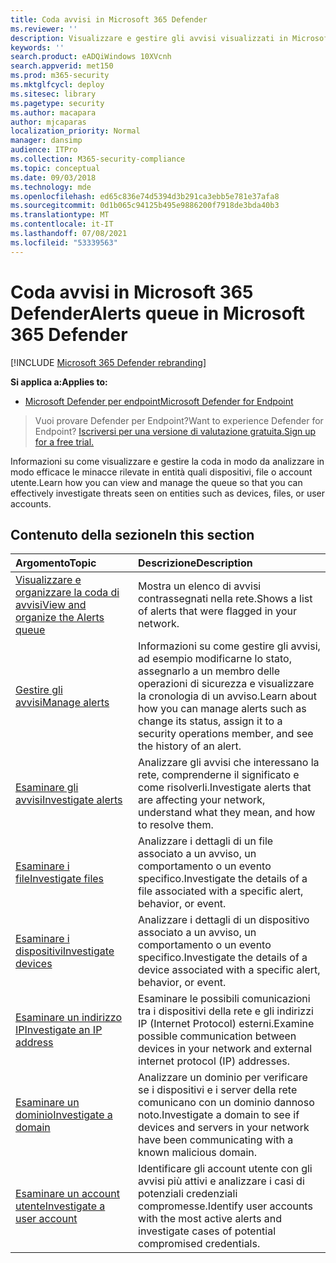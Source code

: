 ```yaml
---
title: Coda avvisi in Microsoft 365 Defender
ms.reviewer: ''
description: Visualizzare e gestire gli avvisi visualizzati in Microsoft 365 Defender
keywords: ''
search.product: eADQiWindows 10XVcnh
search.appverid: met150
ms.prod: m365-security
ms.mktglfcycl: deploy
ms.sitesec: library
ms.pagetype: security
ms.author: macapara
author: mjcaparas
localization_priority: Normal
manager: dansimp
audience: ITPro
ms.collection: M365-security-compliance
ms.topic: conceptual
ms.date: 09/03/2018
ms.technology: mde
ms.openlocfilehash: ed65c836e74d5394d3b291ca3ebb5e781e37afa8
ms.sourcegitcommit: 0d1b065c94125b495e9886200f7918de3bda40b3
ms.translationtype: MT
ms.contentlocale: it-IT
ms.lasthandoff: 07/08/2021
ms.locfileid: "53339563"
---
```

# <a name="alerts-queue-in-microsoft-365-defender"></a><span data-ttu-id="9513d-103">Coda avvisi in Microsoft 365 Defender</span><span class="sxs-lookup"><span data-stu-id="9513d-103">Alerts queue in Microsoft 365 Defender</span></span>

[!INCLUDE [Microsoft 365 Defender rebranding](../../includes/microsoft-defender.md)]

<span data-ttu-id="9513d-104">**Si applica a:**</span><span class="sxs-lookup"><span data-stu-id="9513d-104">**Applies to:**</span></span>
- [<span data-ttu-id="9513d-105">Microsoft Defender per endpoint</span><span class="sxs-lookup"><span data-stu-id="9513d-105">Microsoft Defender for Endpoint</span></span>](https://go.microsoft.com/fwlink/p/?linkid=2154037)

> <span data-ttu-id="9513d-106">Vuoi provare Defender per Endpoint?</span><span class="sxs-lookup"><span data-stu-id="9513d-106">Want to experience Defender for Endpoint?</span></span> [<span data-ttu-id="9513d-107">Iscriversi per una versione di valutazione gratuita.</span><span class="sxs-lookup"><span data-stu-id="9513d-107">Sign up for a free trial.</span></span>](https://www.microsoft.com/microsoft-365/windows/microsoft-defender-atp?ocid=docs-wdatp-exposedapis-abovefoldlink)

<span data-ttu-id="9513d-108">Informazioni su come visualizzare e gestire la coda in modo da analizzare in modo efficace le minacce rilevate in entità quali dispositivi, file o account utente.</span><span class="sxs-lookup"><span data-stu-id="9513d-108">Learn how you can view and manage the queue so that you can effectively investigate threats seen on entities such as devices, files, or user accounts.</span></span>

## <a name="in-this-section"></a><span data-ttu-id="9513d-109">Contenuto della sezione</span><span class="sxs-lookup"><span data-stu-id="9513d-109">In this section</span></span>
<span data-ttu-id="9513d-110">Argomento</span><span class="sxs-lookup"><span data-stu-id="9513d-110">Topic</span></span> | <span data-ttu-id="9513d-111">Descrizione</span><span class="sxs-lookup"><span data-stu-id="9513d-111">Description</span></span> 
:---|:---
[<span data-ttu-id="9513d-112">Visualizzare e organizzare la coda di avvisi</span><span class="sxs-lookup"><span data-stu-id="9513d-112">View and organize the Alerts queue</span></span>](alerts-queue.md) | <span data-ttu-id="9513d-113">Mostra un elenco di avvisi contrassegnati nella rete.</span><span class="sxs-lookup"><span data-stu-id="9513d-113">Shows a list of alerts that were flagged in your network.</span></span>
[<span data-ttu-id="9513d-114">Gestire gli avvisi</span><span class="sxs-lookup"><span data-stu-id="9513d-114">Manage alerts</span></span>](manage-alerts.md) | <span data-ttu-id="9513d-115">Informazioni su come gestire gli avvisi, ad esempio modificarne lo stato, assegnarlo a un membro delle operazioni di sicurezza e visualizzare la cronologia di un avviso.</span><span class="sxs-lookup"><span data-stu-id="9513d-115">Learn about how you can manage alerts such as change its status, assign it to a security operations member, and see the history of an alert.</span></span>
[<span data-ttu-id="9513d-116">Esaminare gli avvisi</span><span class="sxs-lookup"><span data-stu-id="9513d-116">Investigate alerts</span></span>](investigate-alerts.md)| <span data-ttu-id="9513d-117">Analizzare gli avvisi che interessano la rete, comprenderne il significato e come risolverli.</span><span class="sxs-lookup"><span data-stu-id="9513d-117">Investigate alerts that are affecting your network, understand what they mean, and how to resolve them.</span></span>
[<span data-ttu-id="9513d-118">Esaminare i file</span><span class="sxs-lookup"><span data-stu-id="9513d-118">Investigate files</span></span>](investigate-files.md)| <span data-ttu-id="9513d-119">Analizzare i dettagli di un file associato a un avviso, un comportamento o un evento specifico.</span><span class="sxs-lookup"><span data-stu-id="9513d-119">Investigate the details of a file associated with a specific alert, behavior, or event.</span></span> 
[<span data-ttu-id="9513d-120">Esaminare i dispositivi</span><span class="sxs-lookup"><span data-stu-id="9513d-120">Investigate devices</span></span>](investigate-machines.md)| <span data-ttu-id="9513d-121">Analizzare i dettagli di un dispositivo associato a un avviso, un comportamento o un evento specifico.</span><span class="sxs-lookup"><span data-stu-id="9513d-121">Investigate the details of a device associated with a specific alert, behavior, or event.</span></span> 
[<span data-ttu-id="9513d-122">Esaminare un indirizzo IP</span><span class="sxs-lookup"><span data-stu-id="9513d-122">Investigate an IP address</span></span>](investigate-ip.md) | <span data-ttu-id="9513d-123">Esaminare le possibili comunicazioni tra i dispositivi della rete e gli indirizzi IP (Internet Protocol) esterni.</span><span class="sxs-lookup"><span data-stu-id="9513d-123">Examine possible communication between devices in your network and external internet protocol (IP) addresses.</span></span>
[<span data-ttu-id="9513d-124">Esaminare un dominio</span><span class="sxs-lookup"><span data-stu-id="9513d-124">Investigate a domain</span></span>](investigate-domain.md) | <span data-ttu-id="9513d-125">Analizzare un dominio per verificare se i dispositivi e i server della rete comunicano con un dominio dannoso noto.</span><span class="sxs-lookup"><span data-stu-id="9513d-125">Investigate a domain to see if devices and servers in your network have been communicating with a known malicious domain.</span></span> 
[<span data-ttu-id="9513d-126">Esaminare un account utente</span><span class="sxs-lookup"><span data-stu-id="9513d-126">Investigate a user account</span></span>](investigate-user.md) | <span data-ttu-id="9513d-127">Identificare gli account utente con gli avvisi più attivi e analizzare i casi di potenziali credenziali compromesse.</span><span class="sxs-lookup"><span data-stu-id="9513d-127">Identify user accounts with the most active alerts and investigate cases of potential compromised credentials.</span></span>  


